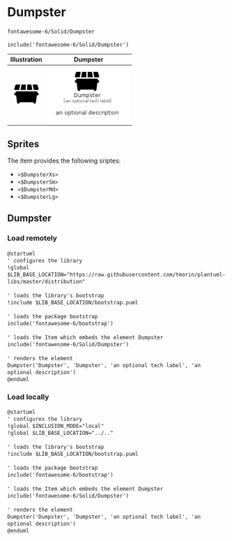 # Dumpster


```text
fontawesome-6/Solid/Dumpster
```

```text
include('fontawesome-6/Solid/Dumpster')
```



| Illustration | Dumpster |
| :---: | :---: |
| ![illustration for Illustration](../../fontawesome-6/Solid/Dumpster.png) | ![illustration for Dumpster](../../fontawesome-6/Solid/Dumpster.Local.png) |



## Sprites
The item provides the following sriptes:

- `<$DumpsterXs>`
- `<$DumpsterSm>`
- `<$DumpsterMd>`
- `<$DumpsterLg>`





## Dumpster

### Load remotely
```plantuml
@startuml
' configures the library
!global $LIB_BASE_LOCATION="https://raw.githubusercontent.com/tmorin/plantuml-libs/master/distribution"

' loads the library's bootstrap
!include $LIB_BASE_LOCATION/bootstrap.puml

' loads the package bootstrap
include('fontawesome-6/bootstrap')

' loads the Item which embeds the element Dumpster
include('fontawesome-6/Solid/Dumpster')

' renders the element
Dumpster('Dumpster', 'Dumpster', 'an optional tech label', 'an optional description')
@enduml
```

### Load locally
```plantuml
@startuml
' configures the library
!global $INCLUSION_MODE="local"
!global $LIB_BASE_LOCATION="../.."

' loads the library's bootstrap
!include $LIB_BASE_LOCATION/bootstrap.puml

' loads the package bootstrap
include('fontawesome-6/bootstrap')

' loads the Item which embeds the element Dumpster
include('fontawesome-6/Solid/Dumpster')

' renders the element
Dumpster('Dumpster', 'Dumpster', 'an optional tech label', 'an optional description')
@enduml
```

